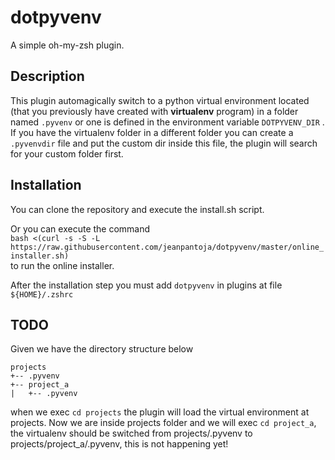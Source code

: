 # dotpyvenv
A simple oh-my-zsh plugin.

## Description
This plugin automagically switch to a python virtual environment located (that you previously have created with **virtualenv** program) in a folder named `.pyvenv` or one is defined in the environment variable `DOTPYVENV_DIR` .  If you have the virtualenv folder in a different folder you can create a `.pyvenvdir` file and put the custom dir inside this file, the plugin will search for your custom folder first. 

## Installation

You can clone the repository and execute the install.sh script.

Or you can execute the command \
`bash <(curl -s -S -L https://raw.githubusercontent.com/jeanpantoja/dotpyvenv/master/online_installer.sh)` \
to run the online installer.

After the installation step you must add `dotpyvenv` in plugins at file `${HOME}/.zshrc`

## TODO

Given we have the directory structure below

```
projects
+-- .pyvenv
+-- project_a
|   +-- .pyvenv
```

when we exec `cd projects` the plugin will load the virtual environment at projects. Now we are
inside projects folder and we will exec `cd project_a`, the virtualenv should be switched
from projects/.pyvenv to projects/project_a/.pyvenv, this is not happening yet!
